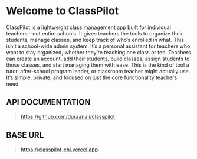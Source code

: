 # Welcome to ClassPilot

ClassPilot is a lightweight class management app built for individual teachers—not entire schools. It gives teachers the tools to organize their students, manage classes, and keep track of who’s enrolled in what. This isn’t a school-wide admin system. It’s a personal assistant for teachers who want to stay organized, whether they’re teaching one class or ten. Teachers can create an account, add their students, build classes, assign students to those classes, and start managing them with ease. This is the kind of tool a tutor, after-school program leader, or classroom teacher might actually use. It’s simple, private, and focused on just the core functionality teachers need.

## API DOCUMENTATION

> https://github.com/duraanali/classpilot

## BASE URL

> https://classpilot-chi.vercel.app
